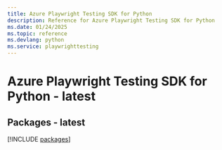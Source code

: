 ```yaml
---
title: Azure Playwright Testing SDK for Python
description: Reference for Azure Playwright Testing SDK for Python
ms.date: 01/24/2025
ms.topic: reference
ms.devlang: python
ms.service: playwrighttesting
---
```

# Azure Playwright Testing SDK for Python - latest
## Packages - latest
[!INCLUDE [packages](playwright-testing-index.md)]